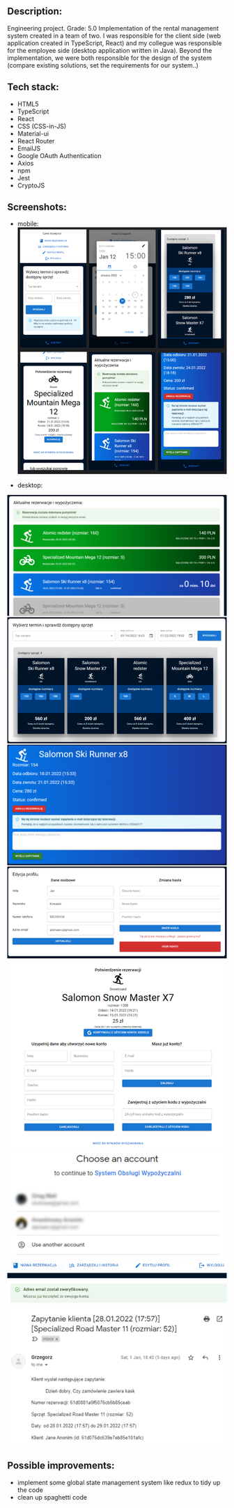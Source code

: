 ## Description:

Engineering project. Grade: 5.0
Implementation of the rental management system created in a team of two. I was responsible for the client side (web application created in TypeScript, React) and my collegue was responsible for the employee side (desktop application written in Java). Beyond the implementation, we were both responsible for the design of the system (compare existing solutions, set the requirements for our system..)

## Tech stack:

- HTML5
- TypeScript
- React
- CSS (CSS-in-JS)
- Material-ui
- React Router
- EmailJS
- Google OAuth Authentication
- Axios
- npm
- Jest
- CryptoJS

## Screenshots:

- mobile:
  ![responsible](/readme_images/responsible.png "Responsible screenshots")

- desktop:

![responsible](/readme_images/overview.png "Responsible screenshots")
![responsible](/readme_images/reservations.png "Responsible screenshots")
![responsible](/readme_images/reservation.png "Responsible screenshots")
![responsible](/readme_images/profile.png "Responsible screenshots")
![responsible](/readme_images/login.png "Responsible screenshots")
![responsible](/readme_images/google-login.png "Responsible screenshots")
![responsible](/readme_images/email-verification.png "Responsible screenshots")
![responsible](/readme_images/email-requests.png "Responsible screenshots")

## Possible improvements:

- implement some global state management system like redux to tidy up the code
- clean up spaghetti code

